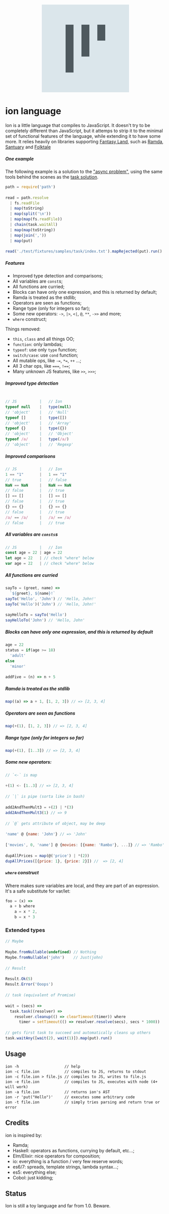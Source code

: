 <p align="center">
 <img src="logo.png" />

# ion language

Ion is a little language that compiles to JavaScript. It doesn't try to be
completely different than JavaScript, but it attemps to strip it to the minimal
set of functional features of the language, while extending it to have some
more. It relies heavily on libraries supporting
[Fantasy Land](https://github.com/fantasyland/fantasy-land), such as
[Ramda](https://github.com/ramda/ramda),
[Santuary](https://github.com/sanctuary-js/sanctuary) and
[Folktale](https://github.com/folktale/)

##### One example

The following example is a solution to the
["async problem"](https://github.com/plaid/async-problem), using the same tools
behind the scenes as the
[task solution](https://github.com/plaid/async-problem/blob/master/tasks.js).

```js
path = require('path')

read = path.resolve
  | fs.readFile
  | map(toString)
  | map(split('\n'))
  | map(map(fs.readFile))
  | chain(task.waitAll)
  | map(map(toString))
  | map(join(','))
  | map(put)

read('./test/fixtures/samples/task/index.txt').mapRejected(put).run()
```

##### Features

- Improved type detection and comparisons;
- All variables are `const`s;
- All functions are curried;
- Blocks can have only one expression, and this is returned by default;
- Ramda is treated as the stdlib;
- Operators are seen as functions;
- Range type (only for integers so far);
- Some new operators: `->`, `|>`, `<|`, `@`, `**`, `->>` and more;
- `where` construct;

Things removed:

- `this`, `class` and all things OO;
- `function`: only lambdas;
- `typeof`: use only `type` function;
- `switch/case`: use `cond` function;
- All mutable ops, like `-=`, `*=`, `++` ...;
- All 3 char ops, like `===`, `!==`;
- Many unknown JS features, like `>>`, `>>>`;


##### Improved type detection
```js

// JS          |   // Ion
typeof null    |   type(null)
// 'object'    |   // 'Null'
typeof []      |   type([])
// 'object'    |   // 'Array'
typeof {}      |   type({})
// 'object'    |   // 'Object'
typeof /a/     |   type(/a/)
// 'object'    |   // 'Regexp'
```
##### Improved comparisons
```js
// JS          |   // Ion
1 == "1"       |   1 == "1"
// true        |   // false
NaN == NaN     |   NaN == NaN
// false       |   // true
[] == []       |   [] == []
// false       |   // true
{} == {}       |   {} == {}
// false       |   // true
/a/ == /a/     |   /a/ == /a/
// false       |   // true
```
##### All variables are `consts`s
```js
// JS          |   // Ion
const age = 22 | age = 22
let age = 22   | // check "where" below
var age = 22   | // check "where" below
```
##### All functions are curried
```js
sayTo = (greet, name) =>
  `${greet}, ${name}!`
sayTo('Hello', 'John') // 'Hello, John!'
sayTo('Hello')('John') // 'Hello, John!'

sayHelloTo = sayTo('Hello')
sayHelloTo('John') // 'Hello, John'
```
##### Blocks can have only one expression, and this is returned by default
```js
age = 22
status = if(age >= 18)
  'adult'
else
  'minor'

addFive = (n) => n + 5  
```
##### Ramda is treated as the stdlib
```js
map((a) => a + 1, [1, 2, 3]) // => [2, 3, 4]
```
##### Operators are seen as functions
```js
map(+(1), [1, 2, 3]) // => [2, 3, 4]
```
##### Range type (only for integers so far)
```js
map(+(1), [1..3]) // => [2, 3, 4]
```
##### Some new operators:
```js
// `<-` is map

+(1) <- [1..3] // => [2, 3, 4]

// `|` is pipe (sorta like in bash)

add2AndThenMult3 = +(2) | *(3)
add2AndThenMult3(1) // => 9

// `@` gets attribute of object, may be deep

'name' @ {name: 'John'} // => 'John'

['movies', 0, 'name'] @ {movies: [{name: 'Rambo'}, ...]} // => 'Rambo'

dupAllPrices = map(@('price') | *(2))
dupAllPrices([{price: 1}, {price: 2}]) //  => [2, 4]
```
##### `where` construct
Where makes sure variables are local, and they are part of an expression.
It's a safe substitute for var/let:
```js
foo = (x) =>
  a + b where
    a = x * 2,
    b = x * 3
```

### Extended types

```js
// Maybe

Maybe.fromNullable(undefined) // Nothing
Maybe.fromNullable('john')    // Just(john)

// Result

Result.Ok(5)
Result.Error('Ooops')

// task (equivalent of Promise)

wait = (secs) =>
  task.task((resolver) =>
    resolver.cleanup(() => clearTimeout(timer)) where
      timer = setTimeout(() => resolver.resolve(secs), secs * 1000))

// gets first task to succeed and automatically cleans up others
task.waitAny([wait(2), wait(1)]).map(put).run()
```

## Usage

```
ion -h                    // help
ion -c file.ion           // compiles to JS, returns to stdout
ion -c file.ion > file.js // compiles to JS, writes to file.js
ion -e file.ion           // compiles to JS, executes with node (4+ will work)
ion -a file.ion           // returns ion's AST
ion -r 'put("Hello")'     // executes some arbitrary code
ion -t file.ion           // simply tries parsing and return true or error
```

## Credits

ion is inspired by:

- Ramda;
- Haskell: operators as functions, currying by default, etc...;
- Elm/Elixir: nice operators for composition;
- io: everything is a function / very few reserve words;
- es6/7: spreads, template strings, lambda syntax...;
- es5: everything else;
- Cobol: just kidding;

## Status

Ion is still a toy language and far from 1.0. Beware.
